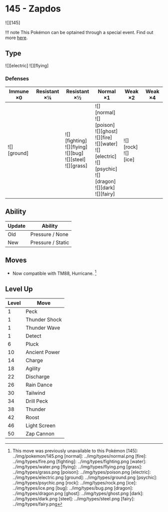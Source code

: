 # 145 - Zapdos
![][145]

!!! note
    This Pokémon can be optained through a special event. Find out more [here](../../special_events/#zapdos).

## Type

![][electric]  ![][flying]

### Defenses

Immune ×0       | Resistant ×¼ | Resistant ×½                                                                 | Normal ×1                                                                                                                                                   | Weak ×2                    | Weak ×4 | 
---             | ---          | ---                                                                          | ---                                                                                                                                                         | ---                        | ---     | 
![][ground]<br> |              | ![][fighting]<br> ![][flying]<br> ![][bug]<br> ![][steel]<br> ![][grass]<br> | ![][normal]<br> ![][poison]<br> ![][ghost]<br> ![][fire]<br> ![][water]<br> ![][electric]<br> ![][psychic]<br> ![][dragon]<br> ![][dark]<br> ![][fairy]<br> | ![][rock]<br> ![][ice]<br> |         | 

## Ability

Update | Ability           | 
---    | ---               | 
Old    | Pressure / None   | 
New    | Pressure / Static | 

## Moves

 - Now compatible with TM88, Hurricane. [^1]

## Level Up

Level | Move          | 
---   | ---           | 
1     | Peck          | 
1     | Thunder Shock | 
1     | Thunder Wave  | 
1     | Detect        | 
6     | Pluck         | 
10    | Ancient Power | 
14    | Charge        | 
18    | Agility       | 
22    | Discharge     | 
26    | Rain Dance    | 
30    | Tailwind      | 
34    | Drill Peck    | 
38    | Thunder       | 
42    | Roost         | 
46    | Light Screen  | 
50    | Zap Cannon    | 

[^1]: This move was previously unavailable to this Pokémon
[145]: ../img/pokemon/145.png
[normal]: ../img/types/normal.png
[fire]: ../img/types/fire.png
[fighting]: ../img/types/fighting.png
[water]: ../img/types/water.png
[flying]: ../img/types/flying.png
[grass]: ../img/types/grass.png
[poison]: ../img/types/poison.png
[electric]: ../img/types/electric.png
[ground]: ../img/types/ground.png
[psychic]: ../img/types/psychic.png
[rock]: ../img/types/rock.png
[ice]: ../img/types/ice.png
[bug]: ../img/types/bug.png
[dragon]: ../img/types/dragon.png
[ghost]: ../img/types/ghost.png
[dark]: ../img/types/dark.png
[steel]: ../img/types/steel.png
[fairy]: ../img/types/fairy.png
